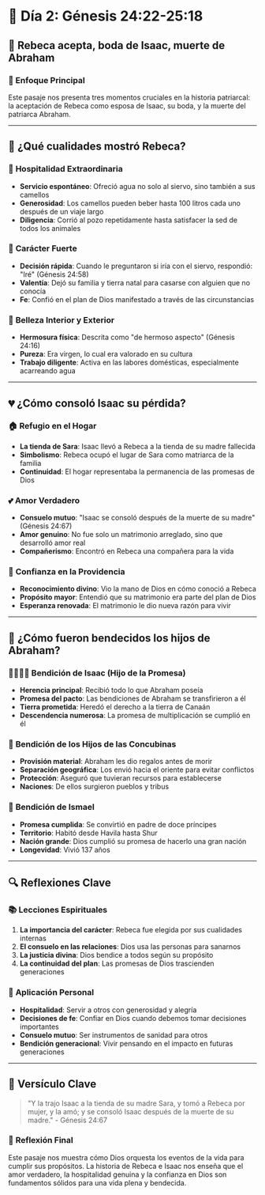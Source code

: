 # 📖 Día 2: Génesis 24:22-25:18

## 💍 Rebeca acepta, boda de Isaac, muerte de Abraham

### 🎯 Enfoque Principal

Este pasaje nos presenta tres momentos cruciales en la historia patriarcal: la aceptación de Rebeca como esposa de Isaac, su boda, y la muerte del patriarca Abraham.

---

## 💎 ¿Qué cualidades mostró Rebeca?

### 🤝 **Hospitalidad Extraordinaria**

- **Servicio espontáneo**: Ofreció agua no solo al siervo, sino también a sus camellos
- **Generosidad**: Los camellos pueden beber hasta 100 litros cada uno después de un viaje largo
- **Diligencia**: Corrió al pozo repetidamente hasta satisfacer la sed de todos los animales

### 💪 **Carácter Fuerte**

- **Decisión rápida**: Cuando le preguntaron si iría con el siervo, respondió: "Iré" (Génesis 24:58)
- **Valentía**: Dejó su familia y tierra natal para casarse con alguien que no conocía
- **Fe**: Confió en el plan de Dios manifestado a través de las circunstancias

### 👑 **Belleza Interior y Exterior**

- **Hermosura física**: Descrita como "de hermoso aspecto" (Génesis 24:16)
- **Pureza**: Era virgen, lo cual era valorado en su cultura
- **Trabajo diligente**: Activa en las labores domésticas, especialmente acarreando agua

---

## 💔 ¿Cómo consoló Isaac su pérdida?

### 🏠 **Refugio en el Hogar**

- **La tienda de Sara**: Isaac llevó a Rebeca a la tienda de su madre fallecida
- **Simbolismo**: Rebeca ocupó el lugar de Sara como matriarca de la familia
- **Continuidad**: El hogar representaba la permanencia de las promesas de Dios

### 💕 **Amor Verdadero**

- **Consuelo mutuo**: "Isaac se consoló después de la muerte de su madre" (Génesis 24:67)
- **Amor genuino**: No fue solo un matrimonio arreglado, sino que desarrolló amor real
- **Compañerismo**: Encontró en Rebeca una compañera para la vida

### 🙏 **Confianza en la Providencia**

- **Reconocimiento divino**: Vio la mano de Dios en cómo conoció a Rebeca
- **Propósito mayor**: Entendió que su matrimonio era parte del plan de Dios
- **Esperanza renovada**: El matrimonio le dio nueva razón para vivir

---

## 🌟 ¿Cómo fueron bendecidos los hijos de Abraham?

### 👨‍👩‍👧‍👦 **Bendición de Isaac (Hijo de la Promesa)**

- **Herencia principal**: Recibió todo lo que Abraham poseía
- **Promesa del pacto**: Las bendiciones de Abraham se transfirieron a él
- **Tierra prometida**: Heredó el derecho a la tierra de Canaán
- **Descendencia numerosa**: La promesa de multiplicación se cumplió en él

### 🎁 **Bendición de los Hijos de las Concubinas**

- **Provisión material**: Abraham les dio regalos antes de morir
- **Separación geográfica**: Los envió hacia el oriente para evitar conflictos
- **Protección**: Aseguró que tuvieran recursos para establecerse
- **Naciones**: De ellos surgieron pueblos y tribus

### 🏺 **Bendición de Ismael**

- **Promesa cumplida**: Se convirtió en padre de doce príncipes
- **Territorio**: Habitó desde Havila hasta Shur
- **Nación grande**: Dios cumplió su promesa de hacerlo una gran nación
- **Longevidad**: Vivió 137 años

---

## 🔍 Reflexiones Clave

### 📚 **Lecciones Espirituales**

1. **La importancia del carácter**: Rebeca fue elegida por sus cualidades internas
2. **El consuelo en las relaciones**: Dios usa las personas para sanarnos
3. **La justicia divina**: Dios bendice a todos según su propósito
4. **La continuidad del plan**: Las promesas de Dios trascienden generaciones

### 🌱 **Aplicación Personal**

- **Hospitalidad**: Servir a otros con generosidad y alegría
- **Decisiones de fe**: Confiar en Dios cuando debemos tomar decisiones importantes
- **Consuelo mutuo**: Ser instrumentos de sanidad para otros
- **Bendición generacional**: Vivir pensando en el impacto en futuras generaciones

---

## 🎯 Versículo Clave

> "Y la trajo Isaac a la tienda de su madre Sara, y tomó a Rebeca por mujer, y la amó; y se consoló Isaac después de la muerte de su madre." - Génesis 24:67
> 

### 💭 **Reflexión Final**

Este pasaje nos muestra cómo Dios orquesta los eventos de la vida para cumplir sus propósitos. La historia de Rebeca e Isaac nos enseña que el amor verdadero, la hospitalidad genuina y la confianza en Dios son fundamentos sólidos para una vida plena y bendecida.